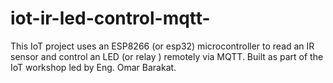 # iot-ir-led-control-mqtt-
This IoT project uses an ESP8266 (or esp32) microcontroller to read an IR sensor and control an LED (or relay ) remotely via MQTT. Built as part of the IoT workshop led by Eng. Omar Barakat.
